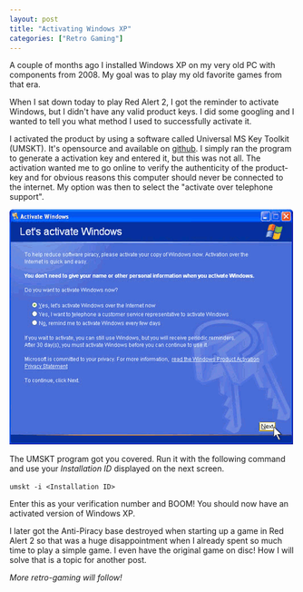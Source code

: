 ```yaml
---
layout: post
title: "Activating Windows XP"
categories: ["Retro Gaming"]
---
```


A couple of months ago I installed Windows XP on my very old PC with components from 2008. My goal was to play my old favorite games from that era. 

When I sat down today to play Red Alert 2, I got the reminder to activate Windows, but I didn't have any valid product keys. I did some googling and I wanted to tell you what method I used to successfully activate it.

I activated the product by using a software called Universal MS Key Toolkit (UMSKT). It's opensource and available on [github](https://github.com/UMSKT/UMSKT). I simply ran the program to generate a activation key and entered it, but this was not all. The activation wanted me to go online to verify the authenticity of the product-key and for obvious reasons this computer should never be connected to the internet. My option was then to select the "activate over telephone support". 

![Activate over telephone service](/assets/images/activate_xp_telephone.png "Activate over telephone service")

The UMSKT program got you covered. Run it with the following command and use your _Installation ID_ displayed on the next screen.

`umskt -i <Installation ID>`

Enter this as your verification number and BOOM! You should now have an activated version of Windows XP.

I later got the Anti-Piracy base destroyed when starting up a game in Red Alert 2 so that was a huge disappointment when I already spent so much time to play a simple game. I even have the original game on disc! How I will solve that is a topic for another post.

_More retro-gaming will follow!_